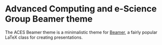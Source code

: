 # Advanced Computing and e-Science Group Beamer theme

The ACES Beamer theme is a minimalistic theme for
[Beamer](https://ctan.org/pkg/beamer), a fairly popular LaTeX class for
creating presentations.
